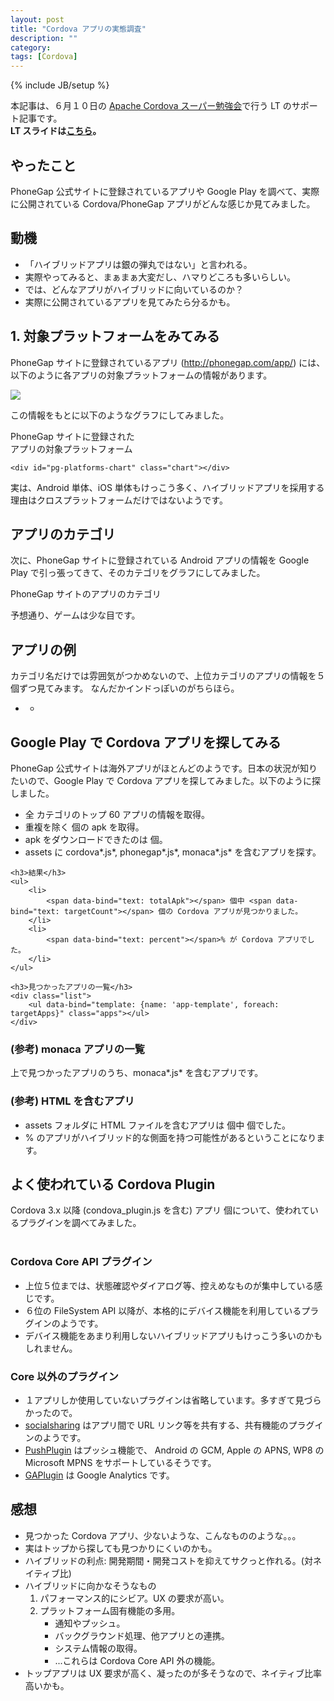 ```yaml
---
layout: post
title: "Cordova アプリの実態調査"
description: ""
category: 
tags: [Cordova]
---
```

{% include JB/setup %}

<base href="/assets/posts/2014-06-10/index.htm">
<link rel="stylesheet" href="css/local.css">

<script src="/assets/lib/jquery-1.11.0.min.js"></script>
<script src="/assets/lib/highcharts.js"></script>
<script src="/assets/lib/knockout-3.1.0.js"></script>

<script src="js/model/model.js" charset="utf-8"></script>
<script src="js/model/googleplay-apps.js" charset="utf-8"></script>
<script src="js/model/phonegap-apps.js" charset="utf-8"></script>
<script src="js/model/cordova-plugins.js" charset="utf-8"></script>
<script src="js/category-name.js" charset="utf-8"></script>
<script src="js/pg-platforms.js" charset="utf-8"></script>
<script src="js/pg-categories.js" charset="utf-8"></script>
<script src="js/gp-cordova.js" charset="utf-8"></script>
<script src="js/plugins.js" charset="utf-8"></script>
<script src="js/main.js" charset="utf-8"></script>

本記事は、６月１０日の [Apache Cordova スーパー勉強会](http://atnd.org/events/51539)で行う LT のサポート記事です。<br>
<b>LT スライドは[こちら](slide/index.html)。</b>

## やったこと

PhoneGap 公式サイトに登録されているアプリや Google Play を調べて、実際に公開されている Cordova/PhoneGap アプリがどんな感じか見てみました。

## 動機

- 「ハイブリッドアプリは銀の弾丸ではない」と言われる。
- 実際やってみると、まぁまぁ大変だし、ハマりどころも多いらしい。
- では、どんなアプリがハイブリッドに向いているのか？
- 実際に公開されているアプリを見てみたら分るかも。

## 1. 対象プラットフォームをみてみる

PhoneGap サイトに登録されているアプリ (<http://phonegap.com/app/>) には、以下のように各アプリの対象プラットフォームの情報があります。

![](img/store.png)

この情報をもとに以下のようなグラフにしてみました。

<div id="pg-platforms">
	<div class="chart-title">PhoneGap サイトに登録された</div>
	<div class="chart-title"><span data-bind="text :count"></span> アプリの対象プラットフォーム</div>

	<div id="pg-platforms-chart" class="chart"></div>

</div>

実は、Android 単体、iOS 単体もけっこう多く、ハイブリッドアプリを採用する理由はクロスプラットフォームだけではないようです。

## アプリのカテゴリ

次に、PhoneGap サイトに登録されている Android アプリの情報を Google Play で引っ張ってきて、そのカテゴリをグラフにしてみました。

<div class="chart-title">PhoneGap サイトのアプリのカテゴリ</div>

<div id="pg-categories" class="chart"></div>

予想通り、ゲームは少な目です。

## アプリの例

カテゴリ名だけでは雰囲気がつかめないので、上位カテゴリのアプリの情報を５個ずつ見てみます。
なんだかインドっぽいのがちらほら。

<div id="pg-category-apps" class="list">
	<ul data-bind="foreach: categoryApps" class="pg-apps">
		<li>
			<span data-bind="text: name"></span>
			<ul data-bind="foreach: apps" class="apps clearfix">
				<li>
					<img data-bind="attr: {src: icon}" class="icon">
					<a data-bind="attr: {href: href}" target="_blank">
						<span data-bind="text: name" class="name"></span>
					</a><br>
					<span data-bind="text: downloadCount" class="download"></span>
				</li>
			</ul>
		</li>
	</ul>
</div>

## Google Play で Cordova アプリを探してみる

PhoneGap 公式サイトは海外アプリがほとんどのようです。日本の状況が知りたいので、Google Play で Cordova アプリを探してみました。以下のように探しました。

<div id="gp-apps" class="gp-apps">
	<ul>
		<li>全 <span data-bind="text: categoryCount"></span> カテゴリのトップ 60 アプリの情報を取得。
		<li>重複を除く <span data-bind="text: totalUnique"></span> 個の apk を取得。
		<li>apk をダウンロードできたのは <span data-bind="text: totalApk"></span> 個。
		<li>assets に cordova*.js*, phonegap*.js*, monaca*.js* を含むアプリを探す。
	</ul>

	<h3>結果</h3>
	<ul>
		<li>
			<span data-bind="text: totalApk"></span> 個中 <span data-bind="text: targetCount"></span> 個の Cordova アプリが見つかりました。
		</li>
		<li>
			<span data-bind="text: percent"></span>% が Cordova アプリでした。
		</li>
	</ul>

	<h3>見つかったアプリの一覧</h3>
	<div class="list">
		<ul data-bind="template: {name: 'app-template', foreach: targetApps}" class="apps"></ul>
	</div>
</div>

### (参考) monaca アプリの一覧

上で見つかったアプリのうち、monaca*.js* を含むアプリです。

<div id="gp-monaca" class="list gp-apps">
	<ul data-bind="template: {name: 'app-template', foreach: targetApps}" class="apps"></ul>
</div>

### (参考) HTML を含むアプリ

<ul id="gp-hybrid">
	<li>assets フォルダに HTML ファイルを含むアプリは <span data-bind="text: totalApk"></span> 個中 <span data-bind="text: targetCount"></span> 個でした。
	<li><span data-bind="text: percent"></span>% のアプリがハイブリッド的な側面を持つ可能性があるということになります。
</ul>

## よく使われている Cordova Plugin

<div id="plugins">
Cordova 3.x 以降 (condova_plugin.js を含む) アプリ <span data-bind="text: apkCount"></span> 個について、使われているプラグインを調べてみました。
</div>
<br>

### Cordova Core API プラグイン
<div id="core-plugins" class="chart"></div>

- 上位５位までは、状態確認やダイアログ等、控えめなものが集中している感じです。
- ６位の FileSystem API 以降が、本格的にデバイス機能を利用しているプラグインのようです。
- デバイス機能をあまり利用しないハイブリッドアプリもけっこう多いのかもしれません。

### Core 以外のプラグイン
<div id="non-core-plugins" class="chart"></div>

- １アプリしか使用していないプラグインは省略しています。多すぎて見づらかったので。
- [socialsharing](http://plugreg.com/plugin/EddyVerbruggen/SocialSharing-PhoneGap-Plugin) はアプリ間で URL リンク等を共有する、共有機能のプラグインのようです。
- [PushPlugin](http://plugreg.com/plugin/phonegap-build/PushPlugin) はプッシュ機能で、
Android の GCM, Apple の APNS, WP8 の Microsoft MPNS をサポートしているそうです。
- [GAPlugin](http://plugreg.com/plugin/phonegap-build/GAPlugin) は Google Analytics です。

## 感想
- 見つかった Cordova アプリ、少ないような、こんなもののような。。。
- 実はトップから探しても見つかりにくいのかも。
- ハイブリッドの利点: 開発期間・開発コストを抑えてサクっと作れる。(対ネイティブ比)
- ハイブリッドに向かなそうなもの
	1. パフォーマンス的にシビア。UX の要求が高い。
	2. プラットフォーム固有機能の多用。
		- 通知やプッシュ。
		- バックグラウンド処理、他アプリとの連携。
		- システム情報の取得。
		- ...これらは Cordova Core API 外の機能。
- トップアプリは UX 要求が高く、凝ったのが多そうなので、ネイティブ比率高いかも。

<!-- templates -->
<script type="text/html" id="app-template">
	<li><table>
		<tr>
			<td rowspan="2"><img data-bind="attr: {src: icon}" class="icon"></td>
			<td><a data-bind="attr: {href: href}" target="_blank">
				<span data-bind="text: name"></span>
			</a></td>
		</tr>
		<tr>
			<td class="download">
			<span data-bind="text: categoryName"></span>&nbsp;
			<span data-bind="text: downloadCount"></span> ダウンロード
			</td>
		</tr>
	</table></li>
</script>

